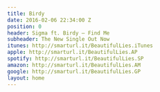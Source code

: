 ```yaml
---
title: Birdy
date: 2016-02-06 22:34:00 Z
position: 0
header: Sigma ft. Birdy – Find Me
subheader: The New Single Out Now
itunes: http://smarturl.it/BeautifulLies.iTunes
apple: http://smarturl.it/BeautifulLies.AP
spotify: http://smarturl.it/BeautifulLies.SP
amazon: http://smarturl.it/BeautifulLies.AM
google: http://smarturl.it/BeautifulLies.GP
layout: home
---
```


